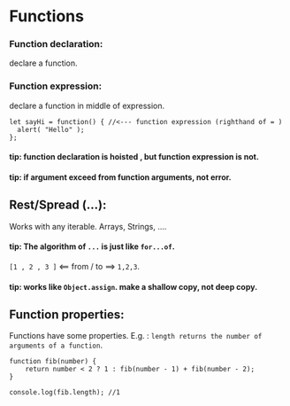 # Functions

### Function declaration:

declare a function.

### Function expression:

declare a function in middle of expression.

```
let sayHi = function() { //<--- function expression (righthand of = )
  alert( "Hello" );
};
```

#### tip: function declaration is **hoisted** , but function expression **is not**.

#### tip: if argument exceed from function arguments, not error.

## Rest/Spread (...):

Works with any iterable. Arrays, Strings, ....

#### tip: The algorithm of `...` is just like `for...of`.

`[1 , 2 , 3 ]` <== from / to ==> `1,2,3`.

#### tip: works like `Object.assign`. make a shallow copy, not deep copy.

## Function properties:

Functions have some properties. E.g. : `length returns the number of arguments of a function`.

```
function fib(number) {
    return number < 2 ? 1 : fib(number - 1) + fib(number - 2);
}

console.log(fib.length); //1
```